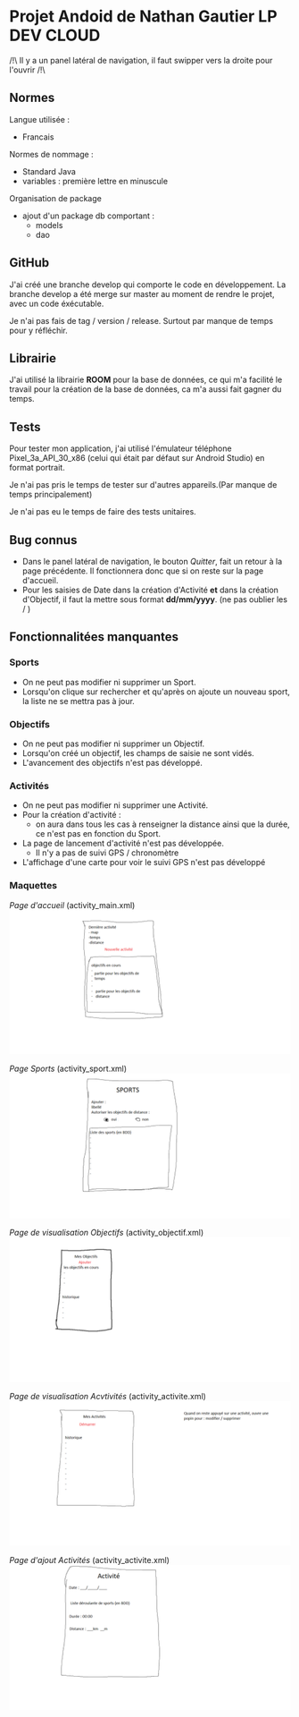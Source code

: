 # Projet Andoid de Nathan Gautier LP DEV CLOUD

/!\ Il y a un panel latéral de navigation, il faut swipper vers la droite pour l'ouvrir /!\

## Normes

Langue utilisée :
- Francais

Normes de nommage :
- Standard Java
- variables : première lettre en minuscule

Organisation de package
- ajout d'un package db comportant :
  - models
  - dao

## GitHub

J'ai créé une branche develop qui comporte le code en développement.
La branche develop a été merge sur master au moment de rendre le projet, avec un code éxécutable.

Je n'ai pas fais de tag / version / release. Surtout par manque de temps pour y réfléchir.

## Librairie

J'ai utilisé la librairie **ROOM** pour la base de données, ce qui m'a facilité le travail pour la création de la base de données, ca m'a aussi fait gagner du temps.

## Tests

Pour tester mon application, j'ai utilisé l'émulateur téléphone Pixel_3a_API_30_x86 (celui qui était par défaut sur Android Studio) en format portrait.

Je n'ai pas pris le temps de tester sur d'autres appareils.(Par manque de temps principalement)

Je n'ai pas eu le temps de faire des tests unitaires.

## Bug connus

- Dans le panel latéral de navigation, le bouton *Quitter*, fait un retour à la page précédente. Il fonctionnera donc que si on reste sur la page d'accueil.
- Pour les saisies de Date dans la création d'Activité **et** dans la création d'Objectif, il faut la mettre sous format **dd/mm/yyyy**. (ne pas oublier les / )

## Fonctionnalitées manquantes

### Sports

- On ne peut pas modifier ni supprimer un Sport.
- Lorsqu'on clique sur rechercher et qu'après on ajoute un nouveau sport, la liste ne se mettra pas à jour.

### Objectifs

- On ne peut pas modifier ni supprimer un Objectif.
- Lorsqu'on créé un objectif, les champs de saisie ne sont vidés.
- L'avancement des objectifs n'est pas développé.

### Activités

- On ne peut pas modifier ni supprimer une Activité.
- Pour la création d'activité :
  - on aura dans tous les cas à renseigner la distance ainsi que la durée, ce n'est pas en fonction du Sport.
- La page de lancement d'activité n'est pas développée.
  - Il n'y a pas de suivi GPS / chronomètre
- L'affichage d'une carte pour voir le suivi GPS n'est pas développé

### Maquettes

*Page d'accueil* (activity_main.xml)
![id](\images\accueil.png)

*Page Sports* (activity_sport.xml)
![id](\images\lesSports.png)

*Page de visualisation Objectifs* (activity_objectif.xml)
![id](\images\lesObjectifs.png)

*Page de visualisation Acvtivités* (activity_activite.xml)
![id](\images\lesActivites.png)

*Page d'ajout Activités* (activity_activite.xml)
![id](\images\lesActivitesAjouter.png)
